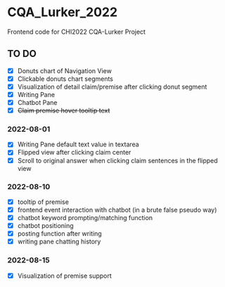# CQA_Lurker_2022
Frontend code for CHI2022 CQA-Lurker Project

## TO DO
- [x] Donuts chart of Navigation View
- [x] Clickable donuts chart segments
- [x] Visualization of detail claim/premise after clicking donut segment
- [x] Writing Pane
- [x] Chatbot Pane
- [x] <del>Claim premise hover tooltip text</del>

### 2022-08-01
- [x] Writing Pane default text value in textarea
- [x] Flipped view after clicking claim center
- [x] Scroll to original answer when clicking claim sentences in the flipped view

### 2022-08-10
- [x] tooltip of premise
- [x] frontend event interaction with chatbot (in a brute false pseudo way)
- [x] chatbot keyword prompting/matching function
- [x] chatbot positioning
- [x] posting function after writing
- [x] writing pane chatting history

### 2022-08-15
- [x] Visualization of premise support
